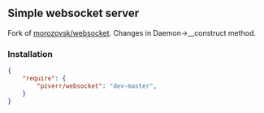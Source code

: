 ## Simple websocket server

Fork of [morozovsk/websocket](https://github.com/morozovsk/websocket).
Changes in Daemon->__construct method.

### Installation
```json
{
    "require": {
        "pzverr/websocket": "dev-master",
    }
}
```
